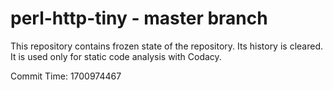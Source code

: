 # perl-http-tiny - master branch

This repository contains frozen state of the repository.
Its history is cleared. It is used only for static code
analysis with Codacy.

Commit Time: 1700974467